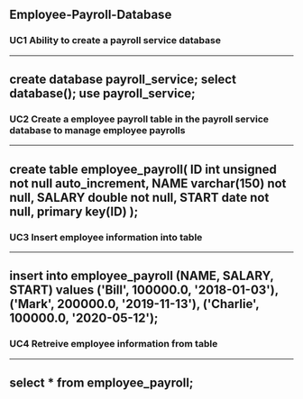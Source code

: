 ## Employee-Payroll-Database 

### UC1 Ability to create a payroll service database
---
create database payroll_service;
select database();
use payroll_service;
---

### UC2 Create a employee payroll table in the payroll service database to manage employee payrolls
---
create table employee_payroll(
    ID int unsigned not null auto_increment,
    NAME varchar(150) not null,
    SALARY double not null,
    START date not null,
    primary key(ID)
     );
---
### UC3 Insert employee information into table
---
insert into employee_payroll (NAME, SALARY, START) values 
('Bill', 100000.0, '2018-01-03'),
('Mark', 200000.0, '2019-11-13'),
('Charlie', 100000.0, '2020-05-12');
---
### UC4 Retreive employee information from table
---
select * from employee_payroll;
---